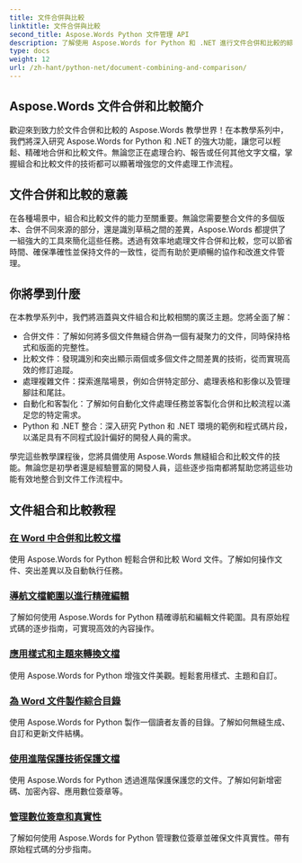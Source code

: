 ```yaml
---
title: 文件合併與比較
linktitle: 文件合併與比較
second_title: Aspose.Words Python 文件管理 API
description: 了解使用 Aspose.Words for Python 和 .NET 進行文件合併和比較的綜合教學。了解如何無縫合併和比較文檔，從而增強您的文件處理工作流程。
type: docs
weight: 12
url: /zh-hant/python-net/document-combining-and-comparison/
---
```

## Aspose.Words 文件合併和比較簡介

歡迎來到致力於文件合併和比較的 Aspose.Words 教學世界！在本教學系列中，我們將深入研究 Aspose.Words for Python 和 .NET 的強大功能，讓您可以輕鬆、精確地合併和比較文件。無論您正在處理合約、報告或任何其他文字文檔，掌握組合和比較文件的技術都可以顯著增強您的文件處理工作流程。

## 文件合併和比較的意義

在各種場景中，組合和比較文件的能力至關重要。無論您需要整合文件的多個版本、合併不同來源的部分，還是識別草稿之間的差異，Aspose.Words 都提供了一組強大的工具來簡化這些任務。透過有效率地處理文件合併和比較，您可以節省時間、確保準確性並保持文件的一致性，從而有助於更順暢的協作和改進文件管理。

## 你將學到什麼

在本教學系列中，我們將涵蓋與文件組合和比較相關的廣泛主題。您將全面了解：

- 合併文件：了解如何將多個文件無縫合併為一個有凝聚力的文件，同時保持格式和版面的完整性。
- 比較文件：發現識別和突出顯示兩個或多個文件之間差異的技術，從而實現高效的修訂追蹤。
- 處理複雜文件：探索進階場景，例如合併特定部分、處理表格和影像以及管理腳註和尾註。
- 自動化和客製化：了解如何自動化文件處理任務並客製化合併和比較流程以滿足您的特定需求。
- Python 和 .NET 整合：深入研究 Python 和 .NET 環境的範例和程式碼片段，以滿足具有不同程式設計偏好的開發人員的需求。

學完這些教學課程後，您將具備使用 Aspose.Words 無縫組合和比較文件的技能。無論您是初學者還是經驗豐富的開發人員，這些逐步指南都將幫助您將這些功能有效地整合到文件工作流程中。

## 文件組合和比較教程
### [在 Word 中合併和比較文檔](./merge-compare-documents/)
使用 Aspose.Words for Python 輕鬆合併和比較 Word 文件。了解如何操作文件、突出差異以及自動執行任務。
### [導航文檔範圍以進行精確編輯](./document-ranges/)
了解如何使用 Aspose.Words for Python 精確導航和編輯文件範圍。具有原始程式碼的逐步指南，可實現高效的內容操作。
### [應用樣式和主題來轉換文檔](./apply-styles-themes-documents/)
使用 Aspose.Words for Python 增強文件美觀。輕鬆套用樣式、主題和自訂。
### [為 Word 文件製作綜合目錄](./generate-table-contents/)
使用 Aspose.Words for Python 製作一個讀者友善的目錄。了解如何無縫生成、自訂和更新文件結構。
### [使用進階保護技術保護文檔](./secure-documents-protection/)
使用 Aspose.Words for Python 透過進階保護保護您的文件。了解如何新增密碼、加密內容、應用數位簽章等。
### [管理數位簽章和真實性](./manage-digital-signatures/)
了解如何使用 Aspose.Words for Python 管理數位簽章並確保文件真實性。帶有原始程式碼的分步指南。